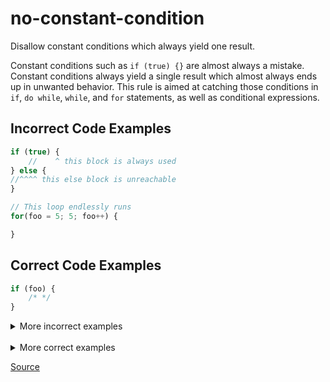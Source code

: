 <!--
 generated docs file, do not edit by hand, see xtask/docgen 
-->
# no-constant-condition

Disallow constant conditions which always yield one result.

Constant conditions such as `if (true) {}` are almost always a mistake. Constant
conditions always yield a single result which almost always ends up in unwanted behavior.
This rule is aimed at catching those conditions in `if`, `do while`, `while`, and `for` statements, as well as
conditional expressions.

## Incorrect Code Examples

```js
if (true) {
    //    ^ this block is always used
} else {
//^^^^ this else block is unreachable
}
```

```js
// This loop endlessly runs
for(foo = 5; 5; foo++) {

}
```

## Correct Code Examples

```js
if (foo) {
    /* */
}
```

<details>
 <summary> More incorrect examples </summary>

```js
if(6) {}
```

```js
if(6 - 7 || 3 ? 7 && 2 : NaN + NaN || 2) {}
```

```js
if (true) {}
```

```js
if (NaN) {} else {}
```

```js
6 + 2 ? false : NaN
```

```js
false ? false : false ? false : false
```

```js
while (true) {}
```

```js
do { /* */ } while (NaN ? NaN : true)
```

```js
do { } while (NaN ? Infinity : true)
```
</details><br>
<details>
 <summary> More correct examples </summary>

```js
if (foo) {}
```

```js
if (false > foo) {} else {}
```

```js
if (foo ? NaN : Infinity) {}
```

```js
do {} while (foo + 6)
```

```js
for(var i = 5; foo; i++) {}
```
</details>

[Source](../../../crates/rslint_core/src/groups/errors/no_constant_condition.rs)